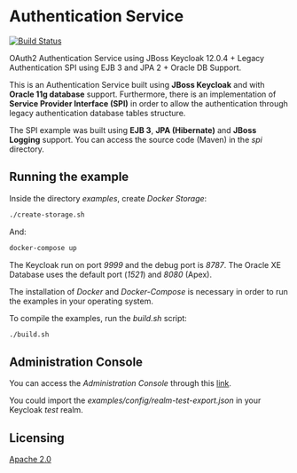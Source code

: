 # Authentication Service

[![Build Status](https://travis-ci.com/arcanjoaq/keycloak-authentication-service.svg?branch=master)](https://travis-ci.com/arcanjoaq/keycloak-authentication-service)

OAuth2 Authentication Service using JBoss Keycloak 12.0.4 + Legacy Authentication SPI using EJB 3 and JPA 2 + Oracle DB Support.

This is an Authentication Service built using **JBoss Keycloak** and with **Oracle 11g database** support. Furthermore, there is an implementation of **Service Provider Interface (SPI)** in order to allow the authentication through legacy authentication database tables structure.

The SPI example was built using **EJB 3**, **JPA (Hibernate)** and **JBoss Logging** support. You can access the source code (Maven) in the *spi* directory.

## Running the example

Inside the directory *examples*, create *Docker Storage*:

```sh
./create-storage.sh
```

And:

```sh
docker-compose up
```

The Keycloak run on port *9999* and the debug port is *8787*. The Oracle XE Database uses the default port (*1521*) and *8080* (Apex).

The installation of *Docker* and *Docker-Compose* is necessary in order to run the examples in your operating system.

To compile the examples, run the *build.sh* script:

```sh
./build.sh
```

## Administration Console

You can access the *Administration Console* through this [link](http://localhost:9999/auth).

You could import the *examples/config/realm-test-export.json* in your Keycloak *test* realm.

## Licensing

[Apache 2.0](https://www.apache.org/licenses/LICENSE-2.0.html)
